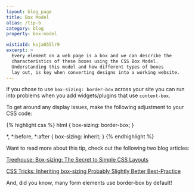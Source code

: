 ```yaml
---
layout: blog_page
title: Box Model
alias: /tip-b
category: blog
property: box-model

wistiaId: koja055lr9
excerpt: >
  Every element on a web page is a box and we can describe the 
  characteristics of these boxes using the CSS Box Model. 
  Understanding this model and how different types of boxes 
  lay out, is key when converting designs into a working website.
---
```


If you chose to use `box-sizing: border-box` across your site you can run into problems when you add widgets/plugins that use `content-box`.

To get around any display issues, make the following adjustment to your CSS code:

{% highlight css %}
html {
	box-sizing: border-box;
}

*, *:before, *:after {
	box-sizing: inherit;
}
{% endhighlight %}

Want to read more about this tip, check out the following two blog articles:

[Treehouse: Box-sizing: The Secret to Simple CSS Layouts](http://blog.teamtreehouse.com/box-sizing-secret-simple-css-layouts#comment-50223)

[CSS Tricks: Inheriting box-sizing Probably Slightly Better Best-Practice](https://css-tricks.com/inheriting-box-sizing-probably-slightly-better-best-practice/)

And, did you know, many form elements use border-box by default!
